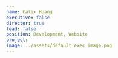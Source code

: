 ```yaml
---
name: Calix Huang
executive: false
director: true
lead: false
position: Development, Website
project:  
image: ../assets/default_exec_image.png
---
```

